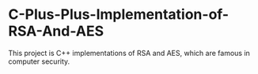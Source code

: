 # C-Plus-Plus-Implementation-of-RSA-And-AES
This project is C++ implementations of RSA and AES, which are famous in computer security.
